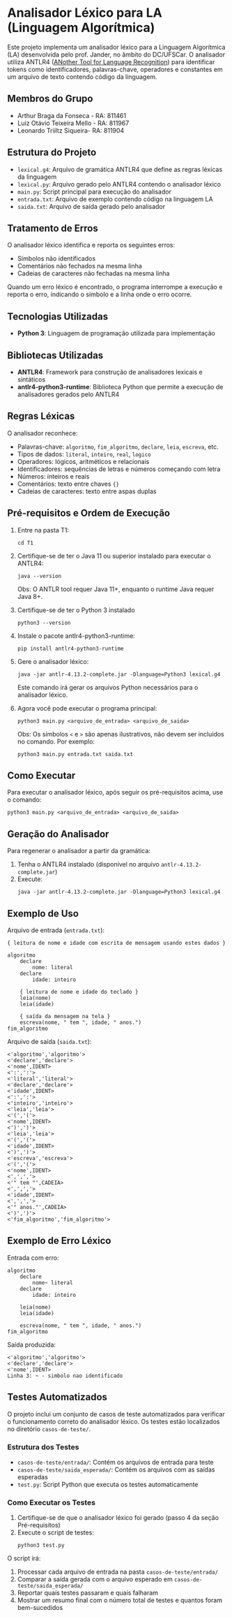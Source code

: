 # Analisador Léxico para LA (Linguagem Algorítmica)

Este projeto implementa um analisador léxico para a Linguagem Algorítmica (LA) desenvolvida pelo prof. Jander, no âmbito do DC/UFSCar. O analisador utiliza ANTLR4 ([ANother Tool for Language Recognition](https://www.antlr.org/)) para identificar tokens como identificadores, palavras-chave, operadores e constantes em um arquivo de texto contendo código da linguagem.

## Membros do Grupo

- Arthur Braga da Fonseca - RA: 811461
- Luiz Otávio Teixeira Mello - RA: 811967
- Leonardo Triiltz Siqueira- RA: 811904

## Estrutura do Projeto

- `lexical.g4`: Arquivo de gramática ANTLR4 que define as regras léxicas da linguagem
- `lexical.py`: Arquivo gerado pelo ANTLR4 contendo o analisador léxico
- `main.py`: Script principal para execução do analisador
- `entrada.txt`: Arquivo de exemplo contendo código na linguagem LA
- `saida.txt`: Arquivo de saída gerado pelo analisador

## Tratamento de Erros

O analisador léxico identifica e reporta os seguintes erros:

- Símbolos não identificados
- Comentários não fechados na mesma linha
- Cadeias de caracteres não fechadas na mesma linha

Quando um erro léxico é encontrado, o programa interrompe a execução e reporta o erro, indicando o símbolo e a linha onde o erro ocorre.

## Tecnologias Utilizadas

- **Python 3**: Linguagem de programação utilizada para implementação

## Bibliotecas Utilizadas

- **ANTLR4**: Framework para construção de analisadores lexicais e sintáticos
- **antlr4-python3-runtime**: Biblioteca Python que permite a execução de analisadores gerados pelo ANTLR4

## Regras Léxicas

O analisador reconhece:

- Palavras-chave: `algoritmo`, `fim_algoritmo`, `declare`, `leia`, `escreva`, etc.
- Tipos de dados: `literal`, `inteiro`, `real`, `logico`
- Operadores: lógicos, aritméticos e relacionais
- Identificadores: sequências de letras e números começando com letra
- Números: inteiros e reais
- Comentários: texto entre chaves `{}`
- Cadeias de caracteres: texto entre aspas duplas

## Pré-requisitos e Ordem de Execução

1. Entre na pasta T1:

   ```
   cd T1
   ```

2. Certifique-se de ter o Java 11 ou superior instalado para executar o ANTLR4:

   ```
   java --version
   ```

   Obs: O ANTLR tool requer Java 11+, enquanto o runtime Java requer Java 8+.

3. Certifique-se de ter o Python 3 instalado

   ```
   python3 --version
   ```

4. Instale o pacote antlr4-python3-runtime:

   ```
   pip install antlr4-python3-runtime
   ```

5. Gere o analisador léxico:

   ```
   java -jar antlr-4.13.2-complete.jar -Dlanguage=Python3 lexical.g4
   ```

   Este comando irá gerar os arquivos Python necessários para o analisador léxico.

6. Agora você pode executar o programa principal:
   ```
   python3 main.py <arquivo_de_entrada> <arquivo_de_saida>
   ```
   Obs: Os símbolos `<` e `>` são apenas ilustrativos, não devem ser incluídos no comando. Por exemplo:
   ```
   python3 main.py entrada.txt saida.txt
   ```

## Como Executar

Para executar o analisador léxico, após seguir os pré-requisitos acima, use o comando:

```
python3 main.py <arquivo_de_entrada> <arquivo_de_saida>
```

## Geração do Analisador

Para regenerar o analisador a partir da gramática:

1. Tenha o ANTLR4 instalado (disponível no arquivo `antlr-4.13.2-complete.jar`)
2. Execute:
   ```
   java -jar antlr-4.13.2-complete.jar -Dlanguage=Python3 lexical.g4
   ```

## Exemplo de Uso

Arquivo de entrada (`entrada.txt`):

```
{ leitura de nome e idade com escrita de mensagem usando estes dados }

algoritmo
	declare
		nome: literal
	declare
		idade: inteiro

	{ leitura de nome e idade do teclado }
	leia(nome)
	leia(idade)

	{ saída da mensagem na tela }
	escreva(nome, " tem ", idade, " anos.")
fim_algoritmo
```

Arquivo de saída (`saida.txt`):

```
<'algoritmo','algoritmo'>
<'declare','declare'>
<'nome',IDENT>
<':',':'>
<'literal','literal'>
<'declare','declare'>
<'idade',IDENT>
<':',':'>
<'inteiro','inteiro'>
<'leia','leia'>
<'(','('>
<'nome',IDENT>
<')',')'>
<'leia','leia'>
<'(','('>
<'idade',IDENT>
<')',')'>
<'escreva','escreva'>
<'(','('>
<'nome',IDENT>
<',',','>
<'" tem "',CADEIA>
<',',','>
<'idade',IDENT>
<',',','>
<'" anos."',CADEIA>
<')',')'>
<'fim_algoritmo','fim_algoritmo'>
```

## Exemplo de Erro Léxico

Entrada com erro:

```
algoritmo
	declare
		nome~ literal
	declare
		idade: inteiro

	leia(nome)
	leia(idade)

	escreva(nome, " tem ", idade, " anos.")
fim_algoritmo
```

Saída produzida:

```
<'algoritmo','algoritmo'>
<'declare','declare'>
<'nome',IDENT>
Linha 3: ~ - simbolo nao identificado
```

## Testes Automatizados

O projeto inclui um conjunto de casos de teste automatizados para verificar o funcionamento correto do analisador léxico. Os testes estão localizados no diretório `casos-de-teste/`.

### Estrutura dos Testes

- `casos-de-teste/entrada/`: Contém os arquivos de entrada para teste
- `casos-de-teste/saida_esperada/`: Contém os arquivos com as saídas esperadas
- `test.py`: Script Python que executa os testes automaticamente

### Como Executar os Testes

1. Certifique-se de que o analisador léxico foi gerado (passo 4 da seção Pré-requisitos)
2. Execute o script de testes:
   ```
   python3 test.py
   ```

O script irá:

1. Processar cada arquivo de entrada na pasta `casos-de-teste/entrada/`
2. Comparar a saída gerada com o arquivo esperado em `casos-de-teste/saida_esperada/`
3. Reportar quais testes passaram e quais falharam
4. Mostrar um resumo final com o número total de testes e quantos foram bem-sucedidos
